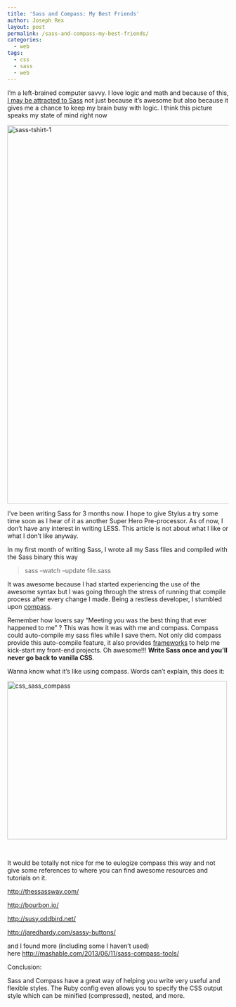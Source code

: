 ```yaml
---
title: 'Sass and Compass: My Best Friends'
author: Joseph Rex
layout: post
permalink: /sass-and-compass-my-best-friends/
categories:
  - web
tags:
  - css
  - sass
  - web
---
```

I&#8217;m a left-brained computer savvy. I love logic and math and because of this, [I may be attracted to Sass][1] not just because it&#8217;s awesome but also because it gives me a chance to keep my brain busy with logic. I think this picture speaks my state of mind right now

[<img class="aligncenter size-full wp-image-129" src="http://josephrex.me/wp-content/uploads/2014/07/sass-tshirt-1.jpg" alt="sass-tshirt-1" width="861" height="861" />][2]

I&#8217;ve been writing Sass for 3 months now. I hope to give Stylus a try some time soon as I hear of it as another Super Hero Pre-processor. As of now, I don&#8217;t have any interest in writing LESS. This article is not about what I like or what I don&#8217;t like anyway.

In my first month of writing Sass, I wrote all my Sass files and compiled with the Sass binary this way

> sass &#8211;watch &#8211;update file.sass

It was awesome because I had started experiencing the use of the awesome syntax but I was going through the stress of running that compile process after every change I made. Being a restless developer, I stumbled upon <a href="http://compass-style.org" target="_blank">compass</a>.

Remember how lovers say &#8220;Meeting you was the best thing that ever happened to me&#8221; ? This was how it was with me and compass. Compass could auto-compile my sass files while I save them. Not only did compass provide this auto-compile feature, it also provides <a href="http://compass-style.org/frameworks/" target="_blank">frameworks</a> to help me kick-start my front-end projects. Oh awesome!!! **Write Sass once and you&#8217;ll never go back to vanilla CSS**.

Wanna know what it&#8217;s like using compass. Words can&#8217;t explain, this does it:

[<img class="aligncenter size-full wp-image-130" src="http://josephrex.me/wp-content/uploads/2014/07/css_sass_compass.jpg" alt="css_sass_compass" width="500" height="360" />][3]

&nbsp;

It would be totally not nice for me to eulogize compass this way and not give some references to where you can find awesome resources and tutorials on it.

<a href="http://thessassway.com/" target="_blank">http://thessassway.com/</a>

<a href="http://bourbon.io/" target="_blank">http://bourbon.io/</a>

<a href="http://susy.oddbird.net/" target="_blank">http://susy.oddbird.net/</a>

<a href="http://jaredhardy.com/sassy-buttons/" target="_blank">http://jaredhardy.com/sassy-buttons/</a>

and I found more (including some I haven&#8217;t used) here <a href="http://mashable.com/2013/06/11/sass-compass-tools/" target="_blank">http://mashable.com/2013/06/11/sass-compass-tools/</a>

Conclusion:

Sass and Compass have a great way of helping you write very useful and flexible styles. The Ruby config even allows you to specify the CSS output style which can be minified (compressed), nested, and more.

&nbsp;

&nbsp;

&nbsp;

 [1]: http://josephrex.me/tag/sass/
 [2]: http://josephrex.me/wp-content/uploads/2014/07/sass-tshirt-1.jpg
 [3]: http://josephrex.me/wp-content/uploads/2014/07/css_sass_compass.jpg